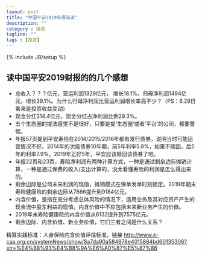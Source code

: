 ```yaml
---
layout: post
title: "中国平安2019年报简读"
description: ""
category : 投资
tagline: ""
tags : [投资]
---
```

{% include JB/setup %}


## 读中国平安2019财报的的几个感想

* 总收入？？？亿元，营运利润1329亿元， 增长18.1%。归母净利润1494亿元，增长39.1%。为什么归母净利润比营运利润增长率高不少？（PS：6.29日 看来是投资收益变动）
* 现金分红314.4亿元，现金分红占净利润比例29.3%。
* 五个生态圈的提法感觉不是很好，只要是提‘生态圈’或者‘平台’的公司，都要警惕。
* 年报57页提到平安寿险在2014/2015/2016年都有发行债券，说明当时可能运营情况不好。2014年的次级债券10年期，前5年利率5.9%，如果不赎回，后5年的利率7.9%。2019年正好5年，平安应该赎回该债券了吧。
* 年报22页和23页，寿险净利润有两种计算方式，一种是通过剩余边际摊销计算，一种是通过保费的收入/支出计算的，没太看懂寿险的利润是怎么得出来的。
* 剩余边际是公司未来利润的现值，摊销模式在保单发单时刻锁定。2019年期末寿险健康险的剩余边际从7866提升到9184亿元。
* 内含价值，是指在充分考虑总体风险的情况下，适用业务及其对应资产产生的现金流中股东利益的现值。内含价值中不应包括未来新业务产生的价值。
* 2019年末寿险健康险的内含价值从6132提升到7575亿元。
* 剩余边际、内含价值、新业务价值，它们三者之间是什么关系？


精算实践标准：人身保险内含价值评估标准，链接 http://www.e-caa.org.cn/systemNews/show/8a7da90a584878e4015884bd60135306?str=%E4%B8%93%E4%B8%9A%E6%A0%87%E5%87%86
